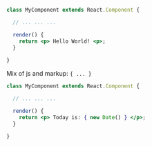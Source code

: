 ```jsx
class MyComponent extends React.Component {

  // ... ... ...

  render() {
    return <p> Hello World! <p>;
  }
  
}
```

Mix of js and markup: `{ ... }`
```jsx
class MyComponent extends React.Component {

  // ... ... ...

  render() {
    return <p> Today is: { new Date() } </p>;
  }
  
}
```
